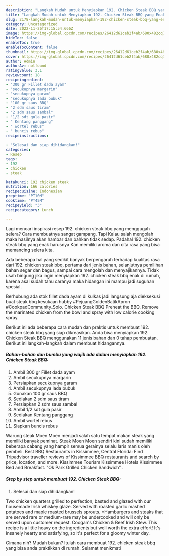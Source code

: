 ```yaml
---
description: "Langkah Mudah untuk Menyiapkan 192. Chicken Steak BBQ yang Enak, Buat Buka Puasa Lezat Sekali"
title: "Langkah Mudah untuk Menyiapkan 192. Chicken Steak BBQ yang Enak, Buat Buka Puasa Lezat Sekali"
slug: 2178-langkah-mudah-untuk-menyiapkan-192-chicken-steak-bbq-yang-enak-buat-buka-puasa-lezat-sekali
category: Uncategorized
date: 2022-11-26T17:15:54.666Z
image: https://img-global.cpcdn.com/recipes/26412d61ceb2f4ab/680x482cq70/192-chicken-steak-bbq-foto-resep-utama.jpg
hideToc: false
enableToc: true
enableTocContent: false
thumbnail: https://img-global.cpcdn.com/recipes/26412d61ceb2f4ab/680x482cq70/192-chicken-steak-bbq-foto-resep-utama.jpg
cover: https://img-global.cpcdn.com/recipes/26412d61ceb2f4ab/680x482cq70/192-chicken-steak-bbq-foto-resep-utama.jpg
author: Admin
authorAv: notfound
ratingvalue: 3.1
reviewcount: 18
recipeingredient:
- "300 gr Fillet dada ayam"
- "secukupnya margarin"
- "secukupnya garam"
- "secukupnya lada bubuk"
- "100 gr saus BBQ"
- "2 sdm saus tiram"
- "2 sdm saus sambal"
- "1/2 sdt gula pasir"
- " Kentang panggang"
- " wortel rebus"
- " buncis rebus"
recipeinstructions:

- "Selesai dan siap dihidangkan!"
categories:
- Resep
tags:
- 192
- chicken
- steak

katakunci: 192 chicken steak 
nutrition: 166 calories
recipecuisine: Indonesian
preptime: "PT10M"
cooktime: "PT45M"
recipeyield: "3"
recipecategory: Lunch

---
```



Lagi mencari inspirasi resep 192. chicken steak bbq yang menggugah selera? Cara membuatnya sangat gampang. Tapi Kalau salah mengolah maka hasilnya akan hambar dan bahkan tidak sedap. Padahal 192. chicken steak bbq yang enak harusnya Kan memiliki aroma dan cita rasa yang bisa memancing selera kita.


Ada beberapa hal yang sedikit banyak berpengaruh terhadap kualitas rasa dari 192. chicken steak bbq, pertama dari jenis bahan, selanjutnya pemilihan bahan segar dan bagus, sampai cara mengolah dan menyajikannya. Tidak usah bingung jika ingin menyiapkan 192. chicken steak bbq enak di rumah, karena asal sudah tahu caranya maka hidangan ini mampu jadi suguhan spesial.

Berhubung ada stok fillet dada ayam di kulkas jadi langsung aja dieksekusi buat steak bbq kesukaan hubby #PejuangGoldenBatikApron #CookpadCommunity_Solo. Chicken Steak BBQ Preheat the BBQ. Remove the marinated chicken from the bowl and spray with low calorie cooking spray.


Berikut ini ada beberapa cara mudah dan praktis untuk membuat 192. chicken steak bbq yang siap dikreasikan. Anda bisa menyiapkan 192. Chicken Steak BBQ menggunakan 11 jenis bahan dan 0 tahap pembuatan. Berikut ini langkah-langkah dalam membuat hidangannya.

<!--inarticleads1-->

##### Bahan-bahan dan bumbu yang wajib ada dalam menyiapkan 192. Chicken Steak BBQ:

1. Ambil 300 gr Fillet dada ayam
1. Ambil secukupnya margarin
1. Persiapkan secukupnya garam
1. Ambil secukupnya lada bubuk
1. Gunakan 100 gr saus BBQ
1. Sediakan 2 sdm saus tiram
1. Persiapkan 2 sdm saus sambal
1. Ambil 1/2 sdt gula pasir
1. Sediakan  Kentang panggang
1. Ambil  wortel rebus
1. Siapkan  buncis rebus


Warung steak Moen Moen menjadi salah satu tempat makan steak yang memiliki banyak peminat. Steak Moen Moen sendiri kini sudah memiliki beberapa cabang yang hampir semua gerainya selalu laris manis oleh pembeli. Best BBQ Restaurants in Kissimmee, Central Florida: Find Tripadvisor traveller reviews of Kissimmee BBQ restaurants and search by price, location, and more. Kissimmee Tourism Kissimmee Hotels Kissimmee Bed and Breakfast. &#34;Ok Park Grilled Chicken Sandwich&#34; . 

<!--inarticleads2-->

##### Step by step untuk membuat 192. Chicken Steak BBQ:


1. Selesai dan siap dihidangkan!

Two chicken quarters grilled to perfection, basted and glazed with our housemade Irish whiskey glaze. Served with roasted garlic mashed potatoes and maple roasted brussels sprouts. *Hamburgers and steaks that are served rare or medium-rare may be undercooked and will only be served upon customer request. Coogan&#39;s Chicken &amp; Beef Irish Stew. This recipe is a little heavy on the ingredients but well worth the extra effort! It&#39;s insanely hearty and satisfying, so it&#39;s perfect for a gloomy winter day. 

Gimana nih? Mudah bukan? Itulah cara membuat 192. chicken steak bbq yang bisa anda praktikkan di rumah. Selamat menikmati
